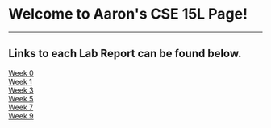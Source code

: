 # Welcome to Aaron's CSE 15L Page!
---
## Links to each Lab Report can be found below.
[Week 0](/Lab%20Report%201/Week1.html)  
[Week 1](/Lab%20Report%202/labreport2.html)  
[Week 3]()  
[Week 5]()  
[Week 7]()  
[Week 9]()  
